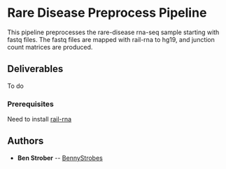 # Rare Disease Preprocess Pipeline

This pipeline preprocesses the rare-disease rna-seq sample starting with fastq files. The fastq files are mapped with rail-rna to hg19, and junction count matrices are produced.

## Deliverables

To do

### Prerequisites

Need to install [rail-rna](http://rail.bio/)

## Authors

* **Ben Strober** -- [BennyStrobes](https://github.com/BennyStrobes)





